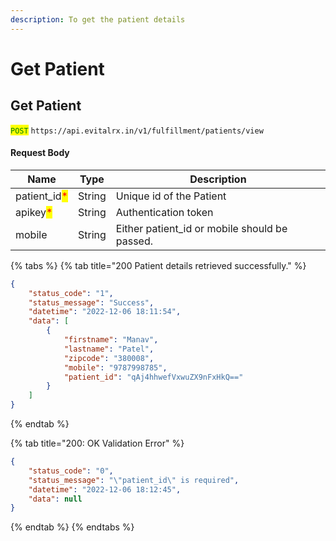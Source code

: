 ```yaml
---
description: To get the patient details
---
```


# Get Patient

## Get Patient

<mark style="color:green;">`POST`</mark> `https://api.evitalrx.in/v1/fulfillment/patients/view`

#### Request Body

| Name                                          | Type   | Description                                    |
| --------------------------------------------- | ------ | ---------------------------------------------- |
| patient\_id<mark style="color:red;">\*</mark> | String | Unique id of the Patient                       |
| apikey<mark style="color:red;">\*</mark>      | String | Authentication token                           |
| mobile                                        | String | Either patient\_id or mobile should be passed. |

{% tabs %}
{% tab title="200 Patient details retrieved successfully." %}
```json
{
    "status_code": "1",
    "status_message": "Success",
    "datetime": "2022-12-06 18:11:54",
    "data": [
        {
            "firstname": "Manav",
            "lastname": "Patel",
            "zipcode": "380008",
            "mobile": "9787998785",
            "patient_id": "qAj4hhwefVxwuZX9nFxHkQ=="
        }
    ]
}
```
{% endtab %}

{% tab title="200: OK Validation Error" %}
```json
{
    "status_code": "0",
    "status_message": "\"patient_id\" is required",
    "datetime": "2022-12-06 18:12:45",
    "data": null
}
```
{% endtab %}
{% endtabs %}

